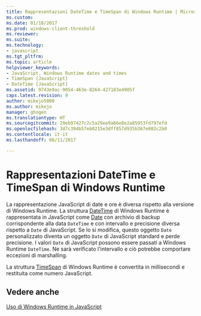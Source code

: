 ```yaml
---
title: Rappresentazioni DateTime e TimeSpan di Windows Runtime | Microsoft Docs
ms.custom: 
ms.date: 01/18/2017
ms.prod: windows-client-threshold
ms.reviewer: 
ms.suite: 
ms.technology:
- javascript
ms.tgt_pltfrm: 
ms.topic: article
helpviewer_keywords:
- JavaScript, Windows Runtime dates and times
- TimeSpan [JavaScript]
- DateTime [JavaScript]
ms.assetid: 9743e9ac-9054-463e-8264-427183e4905f
caps.latest.revision: 9
author: mikejo5000
ms.author: mikejo
manager: ghogen
ms.translationtype: HT
ms.sourcegitcommit: 29eb97427c2c5a29ee9a66e8e2a85953fd797efd
ms.openlocfilehash: 3d7c394b57eb0215e3dff857d935b367e602c2b0
ms.contentlocale: it-it
ms.lasthandoff: 08/11/2017

---
```

# <a name="windows-runtime-datetime-and-timespan-representations"></a>Rappresentazioni DateTime e TimeSpan di Windows Runtime
La rappresentazione JavaScript di date e ore è diversa rispetto alla versione di Windows Runtime. La struttura [DateTime](http://msdn.microsoft.com/library/windows/apps/windows.foundation.datetime.aspx) di Windows Runtime è rappresentata in JavaScript come [Date](../javascript/reference/date-object-javascript.md) con archivio di backup corrispondente alla data `DateTime` e con intervallo e precisione diversa rispetto a `Date` di JavaScript. Se lo si modifica, questo oggetto `Date` personalizzato diventa un oggetto `Date` di JavaScript standard e perde precisione. I valori `Date` di JavaScript possono essere passati a Windows Runtime `DateTime`. Ne sarà verificato l'intervallo e ciò potrebbe comportare eccezioni di marshalling.  
  
 La struttura [TimeSpan](http://msdn.microsoft.com/en-us/c5defb66-819c-4796-85b5-07ed249a5d86) di Windows Runtime è convertita in millisecondi e restituita come numero JavaScript.  
  
## <a name="see-also"></a>Vedere anche  
 [Uso di Windows Runtime in JavaScript](../jswinrt/using-the-windows-runtime-in-javascript.md)
